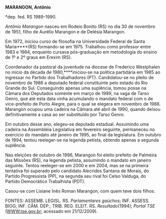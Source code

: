 **MARANGON, Antônio**

\*dep. fed. RS 1989-1990.

*Antônio Marangon* nasceu em Rodeio Bonito (RS) no dia 30 de novembro de
1951, filho de Aurélio Marangon e de Delésia Marangon.

Em 1972, iniciou curso de filosofia na Universidade Federal de Santa
Maria****(RS) formando-se em 1975. Trabalhou como professor entre 1983 e
1984, enquanto cursava pós-graduação em metodologia do ensino de 1º e 2º
graus em Erexim (RS).

Coordenador da pastoral da juventude na diocese de Frederico Westphalen
no início da década de 1980,****iniciou-se na política partidária em
1985 ao ingressar no Partido dos Trabalhadores (PT). Candidatou-se no
pleito de novembro de 1986 a deputado federal constituinte pelo estado
do Rio Grande do Sul. Conseguindo apenas uma suplência, tomou posse na
Câmara dos Deputados somente em março de 1989, na vaga de Tarso Genro,
que até esta data vinha acumulando o mandato federal com o de
vice-prefeito de Porto Alegre, para o qual se elegera em novembro de
1988. Marangon ocupou uma cadeira na Câmara até abril de 1990, quando
deixou definitivamente a casa ao ser substituído por Tarso Genro.

Em outubro desse ano, elegeu-se deputado estadual. Assumindo uma cadeira
na Assembléia Legislativa em fevereiro seguinte, permaneceu no exercício
do mandato até janeiro de 1995, ao final da legislatura. Em outubro de
1994, tentou reeleger-se na legenda petista, obtendo apenas a segunda
suplência.

Nas eleições de outubro de 1996, Marangon foi eleito prefeito de
Palmeira das Missões (RS), na legenda petista, assumindo o mandato em
janeiro seguinte. Tentou reeleger-se em 2000 e em 2004, mas se na
primeira tentativa foi superado pelo candidato Alecrides Santana de
Morais, do Partido Progressista (PP), na segunda seu rival foi Celso
Valduga, do Partido Democrático Trabalhista (PDT).

Casou-se com Lisiane Inês Roman Marangon, com quem teve dois filhos.

FONTES: ASSEMB. LEGISL. RS. *Parlamentares gaúchos*; INF. ASSESS. BIOG;
INF. CÂM. DEP.; TRIB. REG. ELEIT. RS. *Resultado*(1994); *Portal TSE*
([WWW.tse.gov.br](http://www.tse.gov.br/); acessado em 21/12/2009).

 
